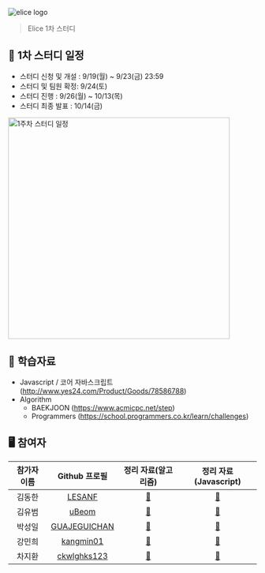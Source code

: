![elice logo](https://user-images.githubusercontent.com/54767632/191028322-e9d1986e-0d98-412b-9e10-4cc4fcd1e8bf.png)

> Elice 1차 스터디

<h2>📅 1차 스터디 일정</h2>

-   스터디 신청 및 개설 : 9/19(월) ~ 9/23(금) 23:59
-   스터디 및 팀원 확정: 9/24(토)
-   스터디 진행 : 9/26(월) ~ 10/13(목)
-   스터디 최종 발표 : 10/14(금)
<img width="449" alt="1주차 스터디 일정" src="https://user-images.githubusercontent.com/54767632/191033689-e1167fb3-8662-4cb2-9007-017708898030.png">


<h2>📝 학습자료</h2>

-   Javascript / 코어 자바스크립트(http://www.yes24.com/Product/Goods/78586788)
-   Algorithm
    -   BAEKJOON (https://www.acmicpc.net/step)
    -   Programmers (https://school.programmers.co.kr/learn/challenges)

<h2>🖥 참여자</h2>

| 참가자 이름 |                  Github 프로필                  |                                                    정리 자료(알고리즘)                                                    | 정리 자료(Javascript) |
| :---------: | :---------------------------------------------: | :-----------------------------------------------------------------------------------------------------------------------: | :-------------------: |
|   김동한    |       [LESANF](https://github.com/LESANF)       | [:link:](https://github.com/Elice-SW-Engineer/Algorithm-Record/blob/main/Algorithm/%EA%B9%80%EB%8F%99%ED%95%9C/README.md) |      [:link:]()       |
|   김유범    |        [uBeom](https://github.com/uBeom)        |                                                        [:link:]()                                                         |      [:link:]()       |
|   박성일    | [GUAJEGUICHAN](https://github.com/GUAJEGUICHAN) |                                                        [:link:]()                                                         |      [:link:]()       |
|   강민희    |    [kangmin01](https://github.com/kangmin01)    |                                                        [:link:]()                                                         |      [:link:]()       |
|   차지환    |  [ckwlghks123](https://github.com/ckwlghks123)  |                                                        [:link:]()                                                         |      [:link:]()       |
